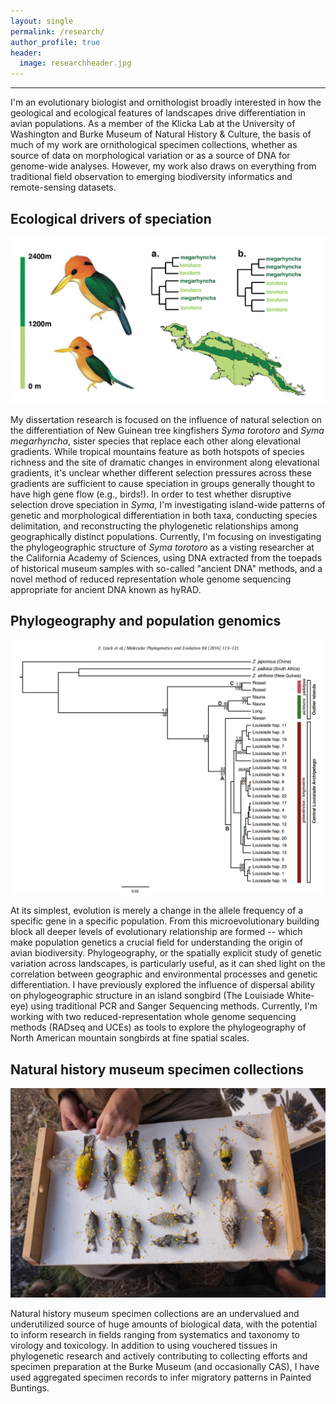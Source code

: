 ```yaml
---
layout: single
permalink: /research/
author_profile: true
header: 
  image: researchheader.jpg
---
```


***

I'm an evolutionary biologist and ornithologist broadly interested in how the geological and ecological features of landscapes drive differentiation in avian populations. As a member of the Klicka Lab at the University of Washington and Burke Museum of Natural History & Culture, the basis of much of my work are ornithological specimen collections, whether as source of data on morphological variation or as a source of DNA for genome-wide analyses. However, my work also draws on everything from traditional field observation to emerging biodiversity informatics and remote-sensing datasets. 

## Ecological drivers of speciation

![syma](/images/syma.png)

My dissertation research is focused on the influence of natural selection on the differentiation of New Guinean tree kingfishers _Syma torotoro_ and _Syma megarhyncha_, sister species that replace each other along elevational gradients. While tropical mountains feature as both hotspots of species richness and the site of dramatic changes in environment along elevational gradients, it's unclear whether different selection pressures across these gradients are sufficient to cause speciation in groups generally thought to have high gene flow (e.g., birds!). In order to test whether disruptive selection drove speciation in _Syma_, I'm investigating island-wide patterns of genetic and morphological differentiation in both taxa, conducting species delimitation, and reconstructing the phylogenetic relationships among geographically distinct populations. Currently, I'm focusing on investigating the phylogeographic structure of _Syma torotoro_ as a visting researcher at the California Academy of Sciences, using DNA extracted from the toepads of historical museum samples with so-called "ancient DNA" methods, and a novel method of reduced representation whole genome sequencing appropriate for ancient DNA known as hyRAD. 

## Phylogeography and population genomics

![tree](/images/tree.jpg)

At its simplest, evolution is merely a change in the allele frequency of a specific gene in a specific population. From this microevolutionary building block all deeper levels of evolutionary relationship are formed -- which make population genetics a crucial field for understanding the origin of avian biodiversity. Phylogeography, or the spatially explicit study of genetic variation across landscapes, is particularly useful, as it can shed light on the correlation between geographic and environmental processes and genetic differentiation. I have previously explored the influence of dispersal ability on phylogeographic structure in an island songbird (The Louisiade White-eye) using traditional PCR and Sanger Sequencing methods. Currently, I'm working with two reduced-representation whole genome sequencing methods (RADseq and UCEs) as tools to explore the phylogeography of North American mountain songbirds at fine spatial scales. 

## Natural history museum specimen collections

![nhc](/images/birds.jpg)

Natural history museum specimen collections are an undervalued and underutilized source of huge amounts of biological data, with the potential to inform research in fields ranging from systematics and taxonomy to virology and toxicology. In addition to using vouchered tissues in phylogenetic research and actively contributing to collecting efforts and specimen preparation at the Burke Museum (and occasionally CAS), I have used aggregated specimen records to infer migratory patterns in Painted Buntings. 